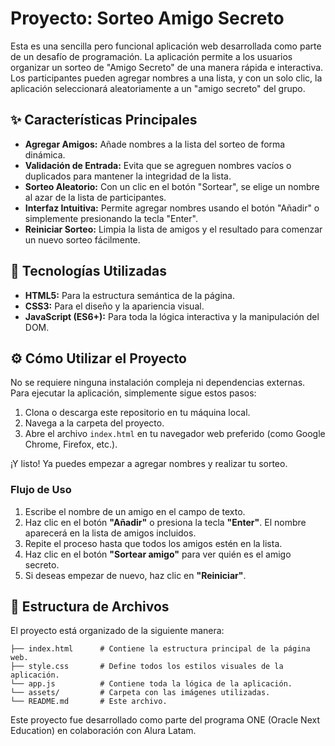 # Proyecto: Sorteo Amigo Secreto

Esta es una sencilla pero funcional aplicación web desarrollada como parte de un desafío de programación. La aplicación permite a los usuarios organizar un sorteo de "Amigo Secreto" de una manera rápida e interactiva. Los participantes pueden agregar nombres a una lista, y con un solo clic, la aplicación seleccionará aleatoriamente a un "amigo secreto" del grupo.

## ✨ Características Principales

*   **Agregar Amigos:** Añade nombres a la lista del sorteo de forma dinámica.
*   **Validación de Entrada:** Evita que se agreguen nombres vacíos o duplicados para mantener la integridad de la lista.
*   **Sorteo Aleatorio:** Con un clic en el botón "Sortear", se elige un nombre al azar de la lista de participantes.
*   **Interfaz Intuitiva:** Permite agregar nombres usando el botón "Añadir" o simplemente presionando la tecla "Enter".
*   **Reiniciar Sorteo:** Limpia la lista de amigos y el resultado para comenzar un nuevo sorteo fácilmente.

## 🚀 Tecnologías Utilizadas

*   **HTML5:** Para la estructura semántica de la página.
*   **CSS3:** Para el diseño y la apariencia visual.
*   **JavaScript (ES6+):** Para toda la lógica interactiva y la manipulación del DOM.

## ⚙️ Cómo Utilizar el Proyecto

No se requiere ninguna instalación compleja ni dependencias externas. Para ejecutar la aplicación, simplemente sigue estos pasos:

1.  Clona o descarga este repositorio en tu máquina local.
2.  Navega a la carpeta del proyecto.
3.  Abre el archivo `index.html` en tu navegador web preferido (como Google Chrome, Firefox, etc.).

¡Y listo! Ya puedes empezar a agregar nombres y realizar tu sorteo.

### Flujo de Uso

1.  Escribe el nombre de un amigo en el campo de texto.
2.  Haz clic en el botón **"Añadir"** o presiona la tecla **"Enter"**. El nombre aparecerá en la lista de amigos incluidos.
3.  Repite el proceso hasta que todos los amigos estén en la lista.
4.  Haz clic en el botón **"Sortear amigo"** para ver quién es el amigo secreto.
5.  Si deseas empezar de nuevo, haz clic en **"Reiniciar"**.

## 📁 Estructura de Archivos

El proyecto está organizado de la siguiente manera:

```
├── index.html      # Contiene la estructura principal de la página web.
├── style.css       # Define todos los estilos visuales de la aplicación.
└── app.js          # Contiene toda la lógica de la aplicación.
└── assets/         # Carpeta con las imágenes utilizadas.
└── README.md       # Este archivo.
```

Este proyecto fue desarrollado como parte del programa ONE (Oracle Next Education) en colaboración con Alura Latam.
